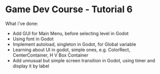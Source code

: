 # Game Dev Course - Tutorial 6

What i've done:

- Add GUI for Main Menu, before selecting level in Godot
- Using font in Godot
- Implement autoload, singleton in Godot, for Global variable
- Learning about UI in godot, simple ones, e.g. ColorRect, CenterContainer, H V Box Container
- Add unnusual but simple screen transition in Godot, using timer and display it by label
